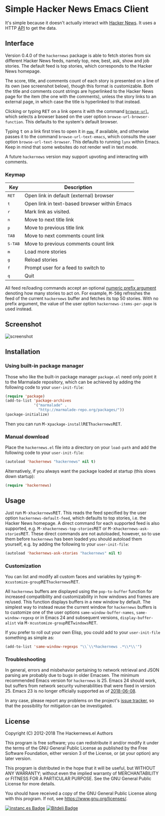 # Simple Hacker News Emacs Client

It's simple because it doesn't actually interact with [Hacker
News](https://news.ycombinator.com/).  It uses a HTTP
[API](https://hacker-news.firebaseio.com/v0) to get the data.

## Interface

Version 0.4.0 of the `hackernews` package is able to fetch stories
from six different Hacker News feeds, namely top, new, best, ask, show
and job stories.  The default feed is top stories, which corresponds
to the Hacker News homepage.

The score, title, and comments count of each story is presented on a
line of its own (see screenshot below), though this format is
customizable.  Both the title and comments count strings are
hyperlinked to the Hacker News page for the item (the one with the
comments), unless the story links to an external page, in which case
the title is hyperlinked to that instead.

Clicking or typing <kbd>RET</kbd> on a link opens it with the command
[`browse-url`](https://www.gnu.org/software/emacs/manual/html_node/emacs/Browse_002dURL.html),
which selects a browser based on the user option
`browse-url-browser-function`.  This defaults to the system's default
browser.

Typing <kbd>t</kbd> on a link first tries to open it in
[`eww`](https://www.gnu.org/software/emacs/manual/html_node/eww/index.html),
if available, and otherwise passes it to the command
`browse-url-text-emacs`, which consults the user option
`browse-url-text-browser`.  This defaults to running `lynx` within
Emacs.  Keep in mind that some websites do not render well in text
mode.

A future `hackernews` version may support upvoting and interacting
with comments.

### Keymap

| Key              | Description                                  |
|------------------|----------------------------------------------|
| <kbd>RET</kbd>   | Open link in default (external) browser      |
| <kbd>t</kbd>     | Open link in text-based browser within Emacs |
| <kbd>r</kbd>     | Mark link as visited.                        |
| <kbd>n</kbd>     | Move to next title link                      |
| <kbd>p</kbd>     | Move to previous title link                  |
| <kbd>TAB</kbd>   | Move to next comments count link             |
| <kbd>S-TAB</kbd> | Move to previous comments count link         |
| <kbd>m</kbd>     | Load more stories                            |
| <kbd>g</kbd>     | Reload stories                               |
| <kbd>f</kbd>     | Prompt user for a feed to switch to          |
| <kbd>q</kbd>     | Quit                                         |

All feed re/loading commands accept an optional [numeric prefix
argument](https://www.gnu.org/software/emacs/manual/html_node/emacs/Arguments.html)
denoting how many stories to act on.  For example,
<kbd>M-5</kbd><kbd>0</kbd><kbd>g</kbd> refreshes the feed of the
current `hackernews` buffer and fetches its top 50 stories.  With no
prefix argument, the value of the user option
`hackernews-items-per-page` is used instead.

## Screenshot

![screenshot](https://raw.github.com/clarete/hackernews.el/master/Screenshot.png)

## Installation

### Using built-in package manager

Those who like the built-in package manager `package.el` need only
point it to the Marmalade repository, which can be achieved by adding
the following code to your `user-init-file`:

```el
(require 'package)
(add-to-list 'package-archives
             '("marmalade" .
               "http://marmalade-repo.org/packages/"))
(package-initialize)
```

Then you can run
<kbd>M-x</kbd>`package-install`<kbd>RET</kbd>`hackernews`<kbd>RET</kbd>.

### Manual download

Place the `hackernews.el` file into a directory on your `load-path`
and add the following code to your `user-init-file`:

```el
(autoload 'hackernews "hackernews" nil t)
```

Alternatively, if you always want the package loaded at startup (this
slows down startup):

```el
(require 'hackernews)
```

## Usage

Just run <kbd>M-x</kbd>`hackernews`<kbd>RET</kbd>.  This reads the
feed specified by the user option `hackernews-default-feed`, which
defaults to top stories, i.e. the Hacker News homepage.  A direct
command for each supported feed is also supported, e.g.
<kbd>M-x</kbd>`hackernews-top-stories`<kbd>RET</kbd> or
<kbd>M-x</kbd>`hackernews-ask-stories`<kbd>RET</kbd>.  These direct
commands are not autoloaded, however, so to use them before
`hackernews` has been loaded you should autoload them yourself, e.g.
by adding the following to your `user-init-file`:

```el
(autoload 'hackernews-ask-stories "hackernews" nil t)
```

### Customization

You can list and modify all custom faces and variables by typing
<kbd>M-x</kbd>`customize-group`<kbd>RET</kbd>`hackernews`<kbd>RET</kbd>.

All `hackernews` buffers are displayed using the `pop-to-buffer`
function for increased compatibility and customizability in how
windows and frames are re/used.  This function displays buffers in a
new window by default.  The simplest way to instead reuse the current
window for `hackernews` buffers is to customize one of the user
options `same-window-buffer-names`, `same-window-regexp` or in Emacs
24 and subsequent versions, `display-buffer-alist` via
<kbd>M-x</kbd>`customize-group`<kbd>RET</kbd>`windows`<kbd>RET</kbd>.

If you prefer to roll out your own Elisp, you could add to your
`user-init-file` something as simple as:

```el
(add-to-list 'same-window-regexps "\\`\\*hackernews .*\\*\\'")
```

### Troubleshooting

In general, errors and misbehavior pertaining to network retrieval and
JSON parsing are probably due to bugs in older Emacsen.  The minimum
recommended Emacs version for `hackernews` is 25.  Emacs 24 should
work, but suffers from network security vulnerabilities that were
fixed in version 25.  Emacs 23 is no longer officially supported as of
[2018-06-08](https://github.com/clarete/hackernews.el/issues/46).

In any case, please report any problems on the project's [issue
tracker](https://github.com/clarete/hackernews.el/issues), so that the
possibility for mitigation can be investigated.

## License

Copyright (C) 2012-2018 The Hackernews.el Authors

This program is free software; you can redistribute it and/or modify
it under the terms of the GNU General Public License as published by
the Free Software Foundation, either version 3 of the License, or
(at your option) any later version.

This program is distributed in the hope that it will be useful,
but WITHOUT ANY WARRANTY; without even the implied warranty of
MERCHANTABILITY or FITNESS FOR A PARTICULAR PURPOSE.  See the
GNU General Public License for more details.

You should have received a copy of the GNU General Public License
along with this program.  If not, see <https://www.gnu.org/licenses/>.

[![instanc.es Badge](https://instanc.es/bin/clarete/hackernews.el.png)](http://instanc.es)
[![Bitdeli Badge](https://d2weczhvl823v0.cloudfront.net/clarete/hackernews.el/trend.png)](https://bitdeli.com/free "Bitdeli Badge")
